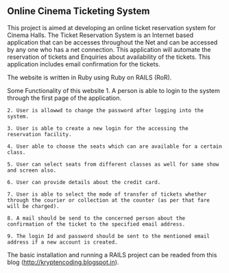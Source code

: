 ## Online Cinema Ticketing System

This project is aimed at developing an online ticket reservation system for Cinema Halls. The Ticket Reservation System is an Internet based application that can be accesses throughout the Net and can be accessed by any one who has a net connection. This application will automate the reservation of tickets and Enquiries about availability of the tickets. This application includes email confirmation for the tickets.

The website is written in Ruby using Ruby on RAILS (RoR).

Some Functionality of this website
	1. A person is able to login to the system through the first page of the application.

	2. User is allowwd to change the password after logging into the system.

	3. User is able to create a new login for the accessing the reservation facility.

	4. User able to choose the seats which can are available for a certain class.

	5. User can select seats from different classes as well for same show and screen also.

	6. User can provide details about the credit card.

	7. User is able to select the mode of transfer of tickets whether through the courier or collection at the counter (as per that fare will be charged).

	8. A mail should be send to the concerned person about the confirmation of the ticket to the specified email address.

	9. The login Id and password should be sent to the mentioned email address if a new account is created.


The basic installation and running a RAILS project can be readed from this blog (http://kryptencoding.blogspot.in).